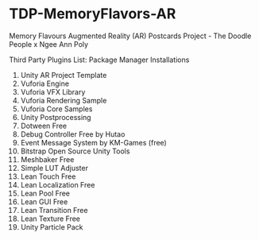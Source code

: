 # TDP-MemoryFlavors-AR
 Memory Flavours Augmented Reality (AR) Postcards Project - The Doodle People x Ngee Ann Poly 

Third Party Plugins List:
Package Manager Installations
1. Unity AR Project Template
2. Vuforia Engine
3. Vuforia VFX Library
4. Vuforia Rendering Sample
5. Vuforia Core Samples
6. Unity Postprocessing
7. Dotween Free
8. Debug Controller Free by Hutao 
9. Event Message System by KM-Games (free)
10. Bitstrap Open Source Unity Tools
11. Meshbaker Free
12. Simple LUT Adjuster
13. Lean Touch Free
14. Lean Localization Free
15. Lean Pool Free
16. Lean GUI Free
17. Lean Transition Free
18. Lean Texture Free
19. Unity Particle Pack
